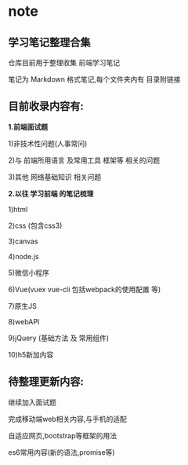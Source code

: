 # note
## 学习笔记整理合集

仓库目前用于整理收集 前端学习笔记

笔记为 Markdown 格式笔记,每个文件夹内有 目录附链接

## 目前收录内容有:

**1.前端面试题**

   1)非技术性问题(人事常问)
  
   2)与 前端所用语言 及常用工具 框架等 相关的问题
  
   3)其他 网络基础知识 相关问题
 
**2.以往 学习前端 的笔记梳理**

   1)html
  
   2)css (包含css3)
   
   3)canvas

   4)node.js

   5)微信小程序
   
   6)Vue(vuex vue-cli 包括webpack的使用配置 等)

   7)原生JS

   8)webAPI

   9)jQuery (基础方法 及 常用组件)

   10)h5新加内容

  
## 待整理更新内容:

继续加入面试题

完成移动端web相关内容,与手机的适配

自适应网页,bootstrap等框架的用法

es6常用内容(新的语法,promise等)



